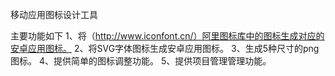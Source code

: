 移动应用图标设计工具

主要功能如下
1、将（http://www.iconfont.cn/）阿里图标库中的图标生成对应的安卓应用图标。
2、将SVG字体图标生成安卓应用图标。
3、生成5种尺寸的png图标。
4、提供简单的图标调整功能。
5、提供项目管理管理功能。